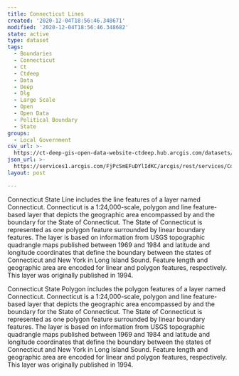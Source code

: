 ```yaml
---
title: Connecticut Lines
created: '2020-12-04T18:56:46.348671'
modified: '2020-12-04T18:56:46.348682'
state: active
type: dataset
tags:
  - Boundaries
  - Connecticut
  - Ct
  - Ctdeep
  - Data
  - Deep
  - Dlg
  - Large Scale
  - Open
  - Open Data
  - Political Boundary
  - State
groups:
  - Local Government
csv_url: >-
  https://ct-deep-gis-open-data-website-ctdeep.hub.arcgis.com/datasets/ca35d94581834e3abf686f7354244858_0.csv?outSR=%7B%22latestWkid%22%3A2234%2C%22wkid%22%3A102656%7D
json_url: >-
  https://services1.arcgis.com/FjPcSmEFuDYlIdKC/arcgis/rest/services/Connecticut_State/FeatureServer/0
layout: post

---
```

Connecticut State Line includes the line features of a layer named Connecticut. Connecticut is a 1:24,000-scale, polygon and line feature-based layer that depicts the geographic area encompassed by and the boundary for the State of Connecticut. The State of Connecticut is represented as one polygon feature surrounded by linear boundary features. The layer is based on information from USGS topographic quadrangle maps published between 1969 and 1984 and latitude and longitude coordinates that define the boundary between the states of Connecticut and New York in Long Island Sound. Feature length and geographic area are encoded for linear and polygon features, respectively. This layer was originally published in 1994.

Connecticut State Polygon includes the polygon features of a layer named Connecticut. Connecticut is a 1:24,000-scale, polygon and line feature-based layer that depicts the geographic area encompassed by and the boundary for the State of Connecticut. The State of Connecticut is represented as one polygon feature surrounded by linear boundary features. The layer is based on information from USGS topographic quadrangle maps published between 1969 and 1984 and latitude and longitude coordinates that define the boundary between the states of Connecticut and New York in Long Island Sound. Feature length and geographic area are encoded for linear and polygon features, respectively. This layer was originally published in 1994.
